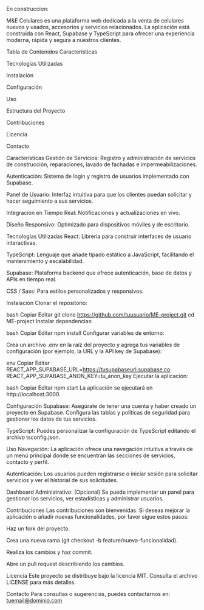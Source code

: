 En construccion: 

M&E Celulares es una plataforma web dedicada a la venta de celulares nuevos y usados, accesorios y servicios relacionados. La aplicación está construida con React, Supabase y TypeScript para ofrecer una experiencia moderna, rápida y segura a nuestros clientes.

Tabla de Contenidos
Características

Tecnologías Utilizadas

Instalación

Configuración

Uso

Estructura del Proyecto

Contribuciones

Licencia

Contacto

Características
Gestión de Servicios: Registro y administración de servicios de construcción, reparaciones, lavado de fachadas e impermeabilizaciones.

Autenticación: Sistema de login y registro de usuarios implementado con Supabase.

Panel de Usuario: Interfaz intuitiva para que los clientes puedan solicitar y hacer seguimiento a sus servicios.

Integración en Tiempo Real: Notificaciones y actualizaciones en vivo.

Diseño Responsivo: Optimizado para dispositivos móviles y de escritorio.

Tecnologías Utilizadas
React: Librería para construir interfaces de usuario interactivas.

TypeScript: Lenguaje que añade tipado estático a JavaScript, facilitando el mantenimiento y escalabilidad.

Supabase: Plataforma backend que ofrece autenticación, base de datos y APIs en tiempo real.

CSS / Sass: Para estilos personalizados y responsivos.

Instalación
Clonar el repositorio:

bash
Copiar
Editar
git clone https://github.com/tuusuario/ME-project.git
cd ME-project
Instalar dependencias:

bash
Copiar
Editar
npm install
Configurar variables de entorno:

Crea un archivo .env en la raíz del proyecto y agrega tus variables de configuración (por ejemplo, la URL y la API key de Supabase):

env
Copiar
Editar
REACT_APP_SUPABASE_URL=https://tusupabaseurl.supabase.co
REACT_APP_SUPABASE_ANON_KEY=tu_anon_key
Ejecutar la aplicación:

bash
Copiar
Editar
npm start
La aplicación se ejecutará en http://localhost:3000.

Configuración
Supabase: Asegúrate de tener una cuenta y haber creado un proyecto en Supabase. Configura las tablas y políticas de seguridad para gestionar los datos de tus servicios.

TypeScript: Puedes personalizar la configuración de TypeScript editando el archivo tsconfig.json.

Uso
Navegación: La aplicación ofrece una navegación intuitiva a través de un menú principal donde se encuentran las secciones de servicios, contacto y perfil.

Autenticación: Los usuarios pueden registrarse o iniciar sesión para solicitar servicios y ver el historial de sus solicitudes.

Dashboard Administrativo: (Opcional) Se puede implementar un panel para gestionar los servicios, ver estadísticas y administrar usuarios.

Contribuciones
Las contribuciones son bienvenidas. Si deseas mejorar la aplicación o añadir nuevas funcionalidades, por favor sigue estos pasos:

Haz un fork del proyecto.

Crea una nueva rama (git checkout -b feature/nueva-funcionalidad).

Realiza los cambios y haz commit.

Abre un pull request describiendo los cambios.

Licencia
Este proyecto se distribuye bajo la licencia MIT. Consulta el archivo LICENSE para más detalles.

Contacto
Para consultas o sugerencias, puedes contactarnos en: tuemail@dominio.com
